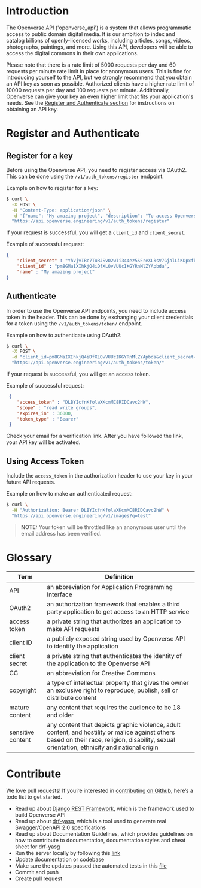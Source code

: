# Introduction

The Openverse API ('openverse_api') is a system that allows programmatic access
to public domain digital media. It is our ambition to index and catalog billions
of openly-licensed works, including articles, songs, videos, photographs,
paintings, and more. Using this API, developers will be able to access the
digital commons in their own applications.

Please note that there is a rate limit of 5000 requests per day and 60 requests
per minute rate limit in place for anonymous users. This is fine for introducing
yourself to the API, but we strongly recommend that you obtain an API key as
soon as possible. Authorized clients have a higher rate limit of 10000 requests
per day and 100 requests per minute. Additionally, Openverse can give your key
an even higher limit that fits your application's needs. See the
[Register and Authenticate section](#section/Register-and-Authenticate) for
instructions on obtaining an API key.

# Register and Authenticate

## Register for a key
Before using the Openverse API, you need to register access via OAuth2. This can
be done using the `/v1/auth_tokens/register` endpoint.

Example on how to register for a key:
```bash
$ curl \
  -X POST \
  -H "Content-Type: application/json" \
  -d '{"name": "My amazing project", "description": "To access Openverse API", "email": "zack.krida@automattic.com"}' \
  "https://api.openverse.engineering/v1/auth_tokens/register"
```
If your request is successful, you will get a `client_id` and `client_secret`.

Example of successful request:
```json
{
    "client_secret" : "YhVjvIBc7TuRJSvO2wIi344ez5SEreXLksV7GjalLiKDpxfbiM8qfUb5sNvcwFOhBUVzGNdzmmHvfyt6yU3aGrN6TAbMW8EOkRMOwhyXkN1iDetmzMMcxLVELf00BR2e",
    "client_id" : "pm8GMaIXIhkjQ4iDfXLOvVUUcIKGYRnMlZYApbda",
    "name" : "My amazing project"
}
```

## Authenticate
In order to use the Openverse API endpoints, you need to include access token in
the header. This can be done by exchanging your client credentials for a token
using the `/v1/auth_tokens/token/` endpoint.

Example on how to authenticate using OAuth2:
```bash
$ curl \
  -X POST \
  -d "client_id=pm8GMaIXIhkjQ4iDfXLOvVUUcIKGYRnMlZYApbda&client_secret=YhVjvIBc7TuRJSvO2wIi344ez5SEreXLksV7GjalLiKDpxfbiM8qfUb5sNvcwFOhBUVzGNdzmmHvfyt6yU3aGrN6TAbMW8EOkRMOwhyXkN1iDetmzMMcxLVELf00BR2e&grant_type=client_credentials" \
  "https://api.openverse.engineering/v1/auth_tokens/token/"
```
If your request is successful, you will get an access token.

Example of successful request:
```json
 {
    "access_token" : "DLBYIcfnKfolaXKcmMC8RIDCavc2hW",
    "scope" : "read write groups",
    "expires_in" : 36000,
    "token_type" : "Bearer"
 }
```

Check your email for a verification link. After you have followed the link, your
API key will be activated.

## Using Access Token
Include the `access_token` in the authorization header to use your key in your
future API requests.

Example on how to make an authenticated request:
```bash
$ curl \
  -H "Authorization: Bearer DLBYIcfnKfolaXKcmMC8RIDCavc2hW" \
  "https://api.openverse.engineering/v1/images?q=test"
```

> **NOTE:** Your token will be throttled like an anonymous user until the email
> address has been verified.

# Glossary

| Term              | Definition |
|-------------------|---|
| API               | an abbreviation for Application Programming Interface |
| OAuth2            | an authorization framework that enables a third party application to get access to an HTTP service |
| access token      | a private string that authorizes an application to make API requests |
| client ID         | a publicly exposed string used by Openverse API to identify the application |
| client secret     | a private string that authenticates the identity of the application to the Openverse API |
| CC                | an abbreviation for Creative Commons |
| copyright         | a type of intellectual property that gives the owner an exclusive right to reproduce, publish, sell or distribute content |
| mature content    | any content that requires the audience to be 18 and older |
| sensitive content | any content that depicts graphic violence, adult content, and hostility or malice against others based on their race, religion, disability, sexual orientation, ethnicity and national origin |

# Contribute

We love pull requests! If you’re interested in
[contributing on Github](https://github.com/wordpress/openverse_api), here’s a
todo list to get started.

- Read up about [Django REST Framework](https://www.django-rest-framework.org/),
  which is the framework used to build Openverse API
- Read up about [drf-yasg](https://drf-yasg.readthedocs.io/en/stable/), which is
  a tool used to generate real Swagger/OpenAPI 2.0 specifications
- Read up about Documentation Guidelines, which provides guidelines on how to
  contribute to documentation, documentation styles and cheat sheet for drf-yasg
- Run the server locally by following this
  [link](https://github.com/wordpress/openverse-api#running-the-server-locally)
- Update documentation or codebase
- Make sure the updates passed the automated tests in this
  [file](https://github.com/WordPress/openverse-api/blob/master/.github/workflows/integration-tests.yml)
- Commit and push
- Create pull request
